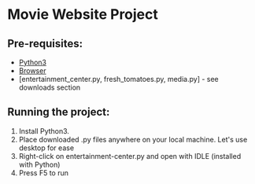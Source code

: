 # Movie Website Project

## Pre-requisites:
  * [Python3](https://www.python.org/)
  * [Browser](https://www.google.com/chrome/browser/desktop/index.html)
  * [entertainment_center.py, fresh_tomatoes.py, media.py] - see downloads section

## Running the project:
  1. Install Python3.
  2. Place downloaded .py files anywhere on your local machine. Let's use desktop for ease
  3. Right-click on entertainment-center.py and open with IDLE (installed with Python)
  4. Press F5 to run
